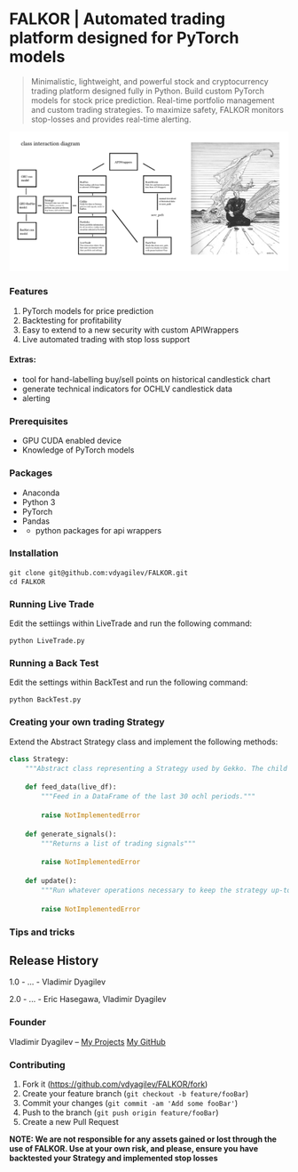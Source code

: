 # FALKOR | Automated trading platform designed for PyTorch models
> Minimalistic, lightweight, and powerful stock and cryptocurrency trading platform designed fully in Python. Build custom PyTorch models for stock price prediction. Real-time portfolio management and custom trading strategies. To maximize safety, FALKOR monitors stop-losses and provides real-time alerting. 

![](arch.jpg)

### Features
1. PyTorch models for price prediction
2. Backtesting for profitability
3. Easy to extend to a new security with custom APIWrappers
4. Live automated trading with stop loss support

#### Extras: 
  * tool for hand-labelling buy/sell points on historical candlestick chart
  * generate technical indicators for OCHLV candlestick data
  * alerting

### Prerequisites
* GPU CUDA enabled device
* Knowledge of PyTorch models

### Packages
* Anaconda
* Python 3
* PyTorch
* Pandas
* + python packages for api wrappers

### Installation 
```
git clone git@github.com:vdyagilev/FALKOR.git
cd FALKOR
```

### Running Live Trade

Edit the settiings within LiveTrade and run the following command:

```
python LiveTrade.py
```

### Running a Back Test

Edit the settings within BackTest and run the following command:

```
python BackTest.py
```

### Creating your own trading Strategy

Extend the Abstract Strategy class and implement the following methods:

``` python
class Strategy:
    """Abstract class representing a Strategy used by Gekko. The child class must create all NotImplemented methods"""

    def feed_data(live_df):
        """Feed in a DataFrame of the last 30 ochl periods."""

        raise NotImplementedError

    def generate_signals():
        """Returns a list of trading signals"""

        raise NotImplementedError

    def update():
        """Run whatever operations necessary to keep the strategy up-to-date with current data"""

        raise NotImplementedError
```

### Tips and tricks


## Release History

1.0 - ... - Vladimir Dyagilev

2.0 - ... - Eric Hasegawa, Vladimir Dyagilev

### Founder

Vladimir Dyagilev – [My Projects](https://vladimirdyagilev.com) 
[My GitHub](https://github.com/vdyagilev/)

### Contributing

1. Fork it (<https://github.com/vdyagilev/FALKOR/fork>)
2. Create your feature branch (`git checkout -b feature/fooBar`)
3. Commit your changes (`git commit -am 'Add some fooBar'`)
4. Push to the branch (`git push origin feature/fooBar`)
5. Create a new Pull Request

**NOTE: We are not responsible for any assets gained or lost through the use of FALKOR. Use at your own risk, and please, ensure you have backtested your Strategy and implemented stop losses**
